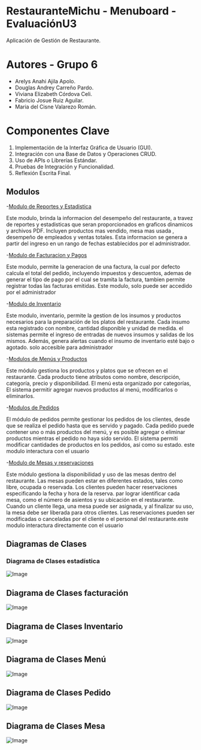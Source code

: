 # RestauranteMichu - Menuboard - EvaluaciónU3
Aplicación de Gestión de Restaurante.
# Autores - Grupo 6
- Arelys Anahi Ajila Apolo.
- Douglas Andrey Carreño Pardo.
- Viviana Elizabeth Córdova Celi.
- Fabricio Josue Ruiz Aguilar.
- Maria del Cisne Valarezo Román.
# Componentes Clave
1. Implementación de la Interfaz Gráfica de Usuario (GUI).
2. Integración con una Base de Datos y Operaciones CRUD.
3. Uso de APIs o Librerías Estándar.
4. Pruebas de Integración y Funcionalidad.
5. Reflexión Escrita Final.
## Modulos
-[Modulo de Reportes y Estadistica](ProyectoRestaurante_templateHome/estadisticas/models.py)

Este modulo, brinda la informacion del desempeño del restaurante, a travez de reportes y estadisticas que seran proporcionados en graficos dinamicos y archivos PDF. Incluyen productos mas vendido, mesa mas usada , desempeño de empleados y ventas totales. Esta informacion se genera a partir del ingreso en un rango de fechas establecidos por el administrador.


-[Modulo de Facturacion y Pagos](ProyectoRestaurante_templateHome/facturacion/models.py)

Este modulo, permite la generacion de una factura, la cual por defecto calcula el total del pedido, incluyendo impuestos y descuentos, ademas de generar el tipo de pago por el cual se tramita la factura, tambien permite registrar todas las facturas emitidas. Este modulo, solo puede ser accedido por el administrador


-[Modulo de Inventario](ProyectoRestaurante_templateHome/inventario/models.py)

Este modulo, inventario, permite la gestion de  los insumos y productos necesarios para la preparación de los platos del restaurante. Cada insumo esta registrado con nombre, cantidad disponible y unidad de medida. el sistemas permite el ingreso de entradas de nuevos insumos y salidas de los mismos. Además, genera alertas cuando el insumo de inventario esté bajo o agotado. solo accesible para administrador


-[Modulos de Menús y Productos](ProyectoRestaurante_templateHome/menu/models.py)

Este módulo gestiona los productos y platos que se ofrecen en el restaurante. Cada producto tiene atributos como nombre, descripción, categoría, precio y disponibilidad. El menú esta organizado por categorías, El sistema permitir agregar nuevos productos al menú, modificarlos o eliminarlos.


-[Modulos de Pedidos](ProyectoRestaurante_templateHome/pedidos/models.py)

El módulo de pedidos permite gestionar los pedidos de los clientes, desde que se realiza el pedido hasta que es servido y pagado. Cada pedido puede contener uno o más productos del menú, y es posible agregar o eliminar productos mientras el pedido no haya sido servido. El sistema permiti modificar cantidades de productos en los pedidos, así como su estado. este modulo interactura con el usuario



-[Modulo de Mesas y reservaciones](ProyectoRestaurante_templateHome/mesas/models.py)

Este módulo gestiona la disponibilidad y uso de las mesas dentro del restaurante. Las mesas pueden estar en diferentes estados, tales como libre, ocupada o reservada. Los clientes pueden hacer reservaciones especificando la fecha y hora de la reserva. par lograr identificar  cada mesa, como el número de asientos y su ubicación en el restaurante. Cuando un cliente llega, una mesa puede ser asignada, y al finalizar su uso, la mesa debe ser liberada para otros clientes. Las reservaciones pueden ser modificadas o canceladas por el cliente o el personal del restaurante.este modulo interactura directamente con el usuario

## Diagramas de Clases 
### Diagrama de Clases estadística
![Image](https://github.com/user-attachments/assets/16dd532f-568f-4bb7-8717-8682cb696e83)
## Diagrama de Clases facturación
![Image](https://github.com/user-attachments/assets/8863c411-600f-4528-9ddd-54becdd8d655)
## Diagrama de Clases Inventario
![Image](https://github.com/user-attachments/assets/b4e186e8-861e-4138-b4e7-0797f8fbf1f1)
## Diagrama de Clases Menú
![Image](https://github.com/user-attachments/assets/60c3cd7a-04e2-412d-bb4f-0ab1d1318808)
## Diagrama de Clases Pedido
![Image](https://github.com/user-attachments/assets/30a90efc-2eab-485d-843e-a8c98fbfedf5)
## Diagrama de Clases Mesa
![Image](https://github.com/user-attachments/assets/1b5c4b63-2b6b-4ef8-9e54-e68d4f93ce48)
